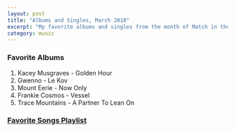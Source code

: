```yaml
---
layout: post
title: "Albums and Singles, March 2018"
excerpt: "My favorite albums and singles from the month of Match in the 2018th year. "
category: music
---
```


### Favorite Albums
1. Kacey Musgraves - Golden Hour
1. Gwenno - Le Kov
1. Mount Eerie - Now Only
1. Frankie Cosmos - Vessel
1. Trace Mountains - A Partner To Lean On

### <a href="https://open.spotify.com/user/blrobin2/playlist/3cWN4cExPALq6tlaHLCdlY" target="_blank" rel="noopener">Favorite Songs Playlist</a>

